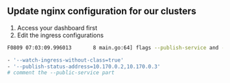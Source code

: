 ## Update nginx configuration for our clusters 

1. Access your dashboard first 
2. Edit the ingress configurations 


```bash 
F0809 07:03:09.996013       8 main.go:64] flags --publish-service and --publish-status-address are mutually exclusive
```

```bash
- '--watch-ingress-without-class=true'
- '--publish-status-address=10.170.0.2,10.170.0.3'
# comment the --public-service part 
```

